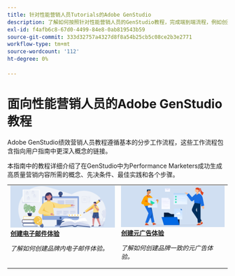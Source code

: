 ```yaml
---
title: 针对性能营销人员Tutorials的Adobe GenStudio
description: 了解如何按照针对性能营销人员的GenStudio教程，完成端到端流程，例如创建电子邮件体验。
exl-id: f4afb6c8-67d0-4499-84e8-0ab819543b59
source-git-commit: 333d32757a4327d8f8a54b25cb5c08ce2b3e2771
workflow-type: tm+mt
source-wordcount: '112'
ht-degree: 0%

---
```


# 面向性能营销人员的Adobe GenStudio教程

Adobe GenStudio绩效营销人员教程遵循基本的分步工作流程，这些工作流程包含指向用户指南中更深入概念的链接。

本指南中的教程详细介绍了在GenStudio中为Performance Marketers成功生成高质量营销内容所需的概念、先决条件、最佳实践和各个步骤。

<table style="table-layout:fixed">
<td valign="top">
   <div>
      <a href="create-email-experience.md">
      <img alt="创意、书籍、铅笔、计算机" src="../assets/card-create-assets.png">
      <strong>创建电子邮件体验</strong>
      </a>
   </div>
   <p>
      <em>了解如何创建品牌内电子邮件体验。</em>
   </p>
</td>
<td valign="top">
   <div>
      <a href="create-meta-ad.md">
      <img alt="创意、书籍、铅笔、计算机" src="../assets/card-manage-content.png">
      <strong>创建元广告体验</strong>
      </a>
   </div>
   <p>
      <em>了解如何创建品牌一致的元广告体验。</em>
   </p>
</td><!-- 
<td valign="top">
   <div>
      <a href="create-email-experience.md">
      <img alt="Ideas, books, pencil, computer" src="../assets/card-create-assets.png">
      <strong>Create an email experience</strong>
      </a>
   </div>
   <p>
      <em>Learn how to create an on-brand Email experience.</em>
   </p>
</td> -->
</table>
